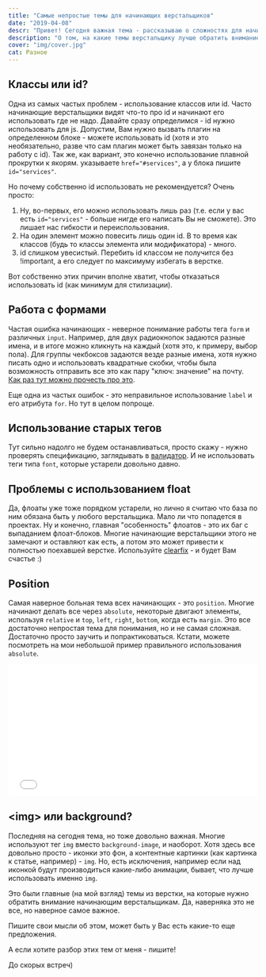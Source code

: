 ```yaml
---
title: "Самые непростые темы для начинающих верстальщиков"
date: "2019-04-08"
descr: "Привет! Сегодня важная тема - рассказываю о сложностях для начинающих верстальщиков"
description: "О том, на какие темы верстальщику лучше обратить внимание"
cover: "img/cover.jpg"
cat: Разное
---
```


## Классы или id?

Одна из самых частых проблем - использование классов или id. Часто начинающие верстальщики видят что-то про id и начинают его использовать где не надо. Давайте сразу определимся - id нужно использовать для js. Допустим, Вам нужно вызвать плагин на определенном блоке - можете использовать id (хотя и это необязательно, разве что сам плагин может быть завязан только на работу с id). Так же, как вариант, это конечно использование плавной прокрутки к якорям. указываете `href="#services"`, а у блока пишите `id="services"`.

Но почему собственно id использовать не рекомендуется? Очень просто:

1. Ну, во-первых, его можно использовать лишь раз (т.е. если у вас есть `id="services"` - больше нигде его написать Вы не сможете). Это лишает нас гибкости и переиспользования.
2. На один элемент можно повесить лишь один id. В то время как классов (будь то классы элемента или модификатора) - много.
3. id слишком увесистый. Перебить id классом не получится без !important, а его следует по максимуму избегать в верстке.

Вот собственно этих причин вполне хватит, чтобы отказаться использовать id (как минимум для стилизации).

## Работа с формами

Частая ошибка начинающих - неверное понимание работы тега `form` и различных `input`. Например, для двух радиокнопок задаются разные имена, и в итоге можно кликнуть на каждый (хотя это, к примеру, выбор пола). Для группы чекбоксов задаются везде разные имена, хотя нужно писать одно и использовать квадратные скобки, чтобы была возможность отправить все это как пару "ключ: значение" на почту. <a href="https://developer.mozilla.org/en-US/docs/Web/HTML/Element/input/checkbox#Handling_multiple_checkboxes" target="_blank">Как раз тут можно прочесть про это</a>.

Еще одна из частых ошибок - это неправильное использование `label` и его атрибута `for`. Но тут в целом попроще.

## Использование старых тегов

Тут сильно надолго не будем останавливаться, просто скажу - нужно проверять спецификацию, заглядывать в <a href="https://validator.w3.org/" target="_blank">валидатор</a>. И не использовать теги типа `font`, которые устарели довольно давно.

## Проблемы с использованием float

Да, флоаты уже тоже порядком устарели, но лично я считаю что база по ним обязана быть у любого верстальщика. Мало ли что попадется в проектах. Ну и конечно, главная "особенность" флоатов - это их баг с выпаданием флоат-блоков. Многие начинающие верстальщики этого не замечают и оставляют как есть, а потом это может привести к полностью поехавшей верстке. Используйте <a href="https://codepen.io/MaxGraph/pen/yrabmN" target="_blank">clearfix</a> - и будет Вам счастье :)

## Position

Самая наверное больная тема всех начинающих - это `position`. Многие начинают делать все через `absolute`, некоторые двигают элементы, используя `relative` и `top`, `left`, `right`, `bottom`, когда есть `margin`. Это все достаточно непростая тема для понимания, но и не самая сложная. Достаточно просто заучить и попрактиковаться. Кстати, можете посмотреть на мои небольшой пример правильного использования `absolute`.

<iframe style="width: 100%;" title="position: absolute good example" src="//codepen.io/MaxGraph/embed/KbGwLE/?height=265&amp;theme-id=0&amp;default-tab=css,result" height="265" frameborder="no" scrolling="no" allowfullscreen="allowfullscreen">See the Pen <a href="https://codepen.io/MaxGraph/pen/KbGwLE/">position: absolute good example</a> by Maksim (<a href="https://codepen.io/MaxGraph">@MaxGraph</a>) on <a href="https://codepen.io">CodePen</a>. </iframe>

## &lt;img&gt; или background?

Последняя на сегодня тема, но тоже довольно важная. Многие используют тег `img` вместо `background-image`, и наоборот. Хотя здесь все довольно просто - иконки это фон, а контентные картинки (как картинка к статье, например) - `img`. Но, есть исключения, например если над иконкой будут производиться какие-либо анимации, бывает, что лучше использовать именно `img`.

Это были главные (на мой взгляд) темы из верстки, на которые нужно обратить внимание начинающим верстальщикам. Да, наверняка это не все, но наверное самое важное.

Пишите свои мысли об этом, может быть у Вас есть какие-то еще предложения.

А если хотите разбор этих тем от меня - пишите!

До скорых встреч)

